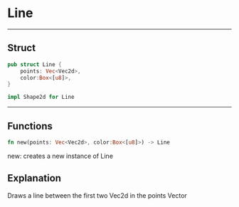 # Line
---
## Struct
````rust
pub struct Line {
    points: Vec<Vec2d>,
    color:Box<[u8]>,
}

impl Shape2d for Line
````
---
## Functions
````rust
fn new(points: Vec<Vec2d>, color:Box<[u8]>) -> Line
````
new: creates a new instance of Line
## Explanation
Draws a line between the first two Vec2d in the points Vector

